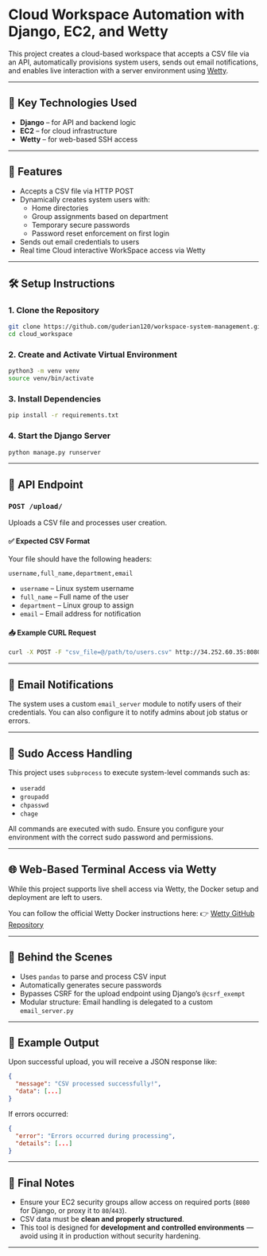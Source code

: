 # Cloud Workspace Automation with Django, EC2, and Wetty

This project creates a cloud-based workspace that accepts a CSV file via an API, automatically provisions system users, sends out email notifications, and enables live interaction with a server environment using [Wetty](https://github.com/butlerx/wetty).


---

## 🧠 Key Technologies Used

- **Django** – for API and backend logic
- **EC2** – for cloud infrastructure
- **Wetty** – for web-based SSH access

---

## 🚀 Features

- Accepts a CSV file via HTTP POST
- Dynamically creates system users with:
  - Home directories
  - Group assignments based on department
  - Temporary secure passwords
  - Password reset enforcement on first login
- Sends out email credentials to users
- Real time Cloud interactive WorkSpace access via Wetty

---

## 🛠️ Setup Instructions

### 1. Clone the Repository

```bash
git clone https://github.com/guderian120/workspace-system-management.git
cd cloud_workspace
````

### 2. Create and Activate Virtual Environment

```bash
python3 -m venv venv
source venv/bin/activate
```

### 3. Install Dependencies

```bash
pip install -r requirements.txt
```

### 4. Start the Django Server

```bash
python manage.py runserver
```

---

## 📂 API Endpoint

### `POST /upload/`

Uploads a CSV file and processes user creation.

#### ✅ Expected CSV Format

Your file should have the following headers:

```csv
username,full_name,department,email
```

* `username` – Linux system username
* `full_name` – Full name of the user
* `department` – Linux group to assign
* `email` – Email address for notification

#### 📥 Example CURL Request

```bash
curl -X POST -F "csv_file=@/path/to/users.csv" http://34.252.60.35:8080/upload/
```

---

## 📧 Email Notifications

The system uses a custom `email_server` module to notify users of their credentials. You can also configure it to notify admins about job status or errors.

---

## 🔐 Sudo Access Handling

This project uses `subprocess` to execute system-level commands such as:

* `useradd`
* `groupadd`
* `chpasswd`
* `chage`

All commands are executed with sudo. Ensure you configure your environment with the correct sudo password and permissions.

---

## 🌐 Web-Based Terminal Access via Wetty

While this project supports live shell access via Wetty, the Docker setup and deployment are left to users.

You can follow the official Wetty Docker instructions here:
👉 [Wetty GitHub Repository](https://github.com/butlerx/wetty)

---

## 🤖 Behind the Scenes

* Uses `pandas` to parse and process CSV input
* Automatically generates secure passwords
* Bypasses CSRF for the upload endpoint using Django’s `@csrf_exempt`
* Modular structure: Email handling is delegated to a custom `email_server.py`

---

## 🧪 Example Output

Upon successful upload, you will receive a JSON response like:

```json
{
  "message": "CSV processed successfully!",
  "data": [...]
}
```

If errors occurred:

```json
{
  "error": "Errors occurred during processing",
  "details": [...]
}
```

---

## 📌 Final Notes

* Ensure your EC2 security groups allow access on required ports (`8080` for Django, or proxy it to `80`/`443`).
* CSV data must be **clean and properly structured**.
* This tool is designed for **development and controlled environments** — avoid using it in production without security hardening.

---


